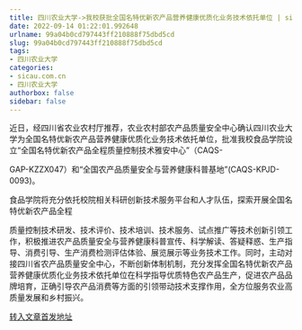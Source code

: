 ```yaml
---
title: 四川农业大学->我校获批全国名特优新农产品营养健康优质化业务技术依托单位 | sicau.com.cn
date: 2022-09-14 01:22:01.992648
urlname: 99a04b0cd797443ff210888f75dbd5cd
slug: 99a04b0cd797443ff210888f75dbd5cd
tags: 
- 四川农业大学
categories:
- sicau.com.cn
- 四川农业大学
authorbox: false
sidebar: false
---
```

近日，经四川省农业农村厅推荐，农业农村部农产品质量安全中心确认四川农业大学为全国名特优新农产品营养健康优质化业务技术依托单位，批准我校食品学院设立“全国名特优新农产品全程质量控制技术雅安中心”（CAQS-

GAP-KZZX047）和“全国农产品质量安全与营养健康科普基地”(CAQS-KPJD-0093)。

食品学院将充分依托校院相关科研创新技术服务平台和人才队伍，探索开展全国名特优新农产品全程
<!--more-->
质量控制技术研发、技术评价、技术培训、技术服务、试点推广等技术创新引领工作，积极推进农产品质量安全与营养健康科普宣传、科学解读、答疑释惑、生产指导、消费引导、生产消费检测评估体验、展览展示等业务技术工作。同时，主动对接四川省农产品质量安全中心，不断创新体制机制，充分发挥全国名特优新农产品营养健康优质化业务技术依托单位在科学指导优质特色农产品生产，促进农产品品牌培育，正确引导农产品消费等方面的引领带动技术支撑作用，全方位服务农业高质量发展和乡村振兴。



[转入文章首发地址](https://news.sicau.edu.cn/info/1078/69537.htm)